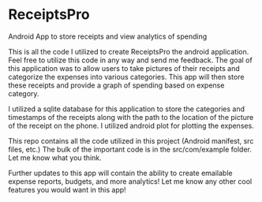 ReceiptsPro
===========

Android App to store receipts and view analytics of spending 

This is all the code I utilized to create ReceiptsPro the android application.  
Feel free to utilize this code in any way and send me feedback.
The goal of this application was to allow users to take pictures of their receipts and
categorize the expenses into various categories.  This app will then store these receipts
and provide a graph of spending based on expense category.  

I utilized a sqlite database for this application to store the categories and 
timestamps of the receipts along with the path to the location of the picture
of the receipt on the phone.  I utilized android plot for plotting the expenses.  

This repo contains all the code utilized in this project (Android manifest, src files, etc.)
The bulk of the important code is in the src/com/example folder.  Let me know what you think.

Further updates to this app will contain the ability to create emailable expense reports, 
budgets, and more analytics!  Let me know any other cool features you would want in this app!
